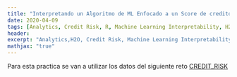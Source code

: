 ```yaml
---
title: "Interpretando un Algoritmo de ML Enfocado a un Score de credito"
date: 2020-04-09
tags: [Analytics, Credit Risk, R, Machine Learning Interpretability, H2O]
header:
excerpt: "Analytics,H2O, Credit Risk, Machine Learning Interpretability"
mathjax: "true"
---
```


 Para esta practica se van a utilizar los datos del siguiente reto [CREDIT_RISK](https://www.kaggle.com/c/home-credit-default-risk/data?select=HomeCredit_columns_description.csv) 

 
